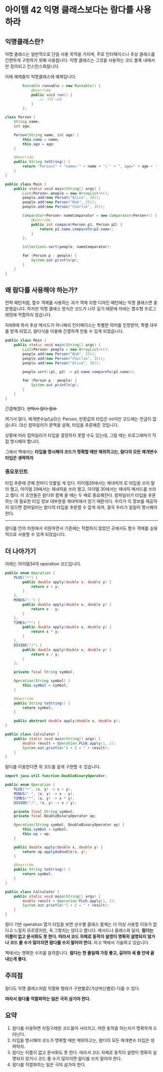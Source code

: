 # 아이템 42 익명 클래스보다는 람다를 사용하라

## 익명클래스란?

익명 클래스는 일반적으로 단일 사용 목적을 가지며, 주로 인터페이스나 추상 클래스를 간편하게 구현하기 위해 사용됩니다. 익명 클래스는 그것을 사용하는 코드 블록 내에서만 정의되고 인스턴스화됩니다.

아래 예제들이 익명클래스에 예제입니다.
```java
        Runnable runnable = new Runnable() {
            @Override
            public void run() {
                // 구현 내용
            }
        };
```

```java
class Person {
    String name;
    int age;

    Person(String name, int age) {
        this.name = name;
        this.age = age;
    }

    @Override
    public String toString() {
        return "Person{" + "name='" + name + '\'' + ", age=" + age + '}';
    }
}

public class Main {
    public static void main(String[] args) {
        List<Person> people = new ArrayList<>();
        people.add(new Person("Alice", 30));
        people.add(new Person("Bob", 25));
        people.add(new Person("Charlie", 35));

        Comparator<Person> nameComparator = new Comparator<Person>() {
            @Override
            public int compare(Person p1, Person p2) {
                return p1.name.compareTo(p2.name);
            }
        };

        Collections.sort(people, nameComparator);

        for (Person p : people) {
            System.out.println(p);
        }
    }
}
```

## 왜 람다를 사용해야 하는가?
전략 패턴처럼, 함수 객체를 사용하는 과거 객체 지향 디자인 패턴에는 익명 클래스면 충분했습니다.
하지만 익명 클래스 방식은 코드가 너무 길기 때문에 자바는 함수형 프로그래밍에 적합하지 않습니다.

자바8에 와서 추상 메서드가 하나짜리 인터페이스는 특별한 의미를 인정받아, 특별 대우를 받게 되었고, 람다식을 이용해 간결하게 만들 수 있게 되었습니다.

```java
public class Main {
    public static void main(String[] args) {
        List<Person> people = new ArrayList<>();
        people.add(new Person("Bob", 25));
        people.add(new Person("Charlie", 35));
        people.add(new Person("Alice", 30));

        people.sort((p1, p2) -> p1.name.compareTo(p2.name));

        for (Person p : people) {
            System.out.println(p);
        }
    }
}
```
간결해졌다. ~~반박시 람다 압수~~

여기서 람다, 매개변수(p1,p2)는 Person, 반환값의 타입은 int지만 코드에는 언급이 없습니다.
대신 컴파일러가 문맥을 살펴, 타입을 추론해준 것입니다.

상황에 따라 컴파일러가 타입을 결정하지 못할 수도 있는데, 그럴 때는 프로그래머가 직접 명시해야 합니다.

그래서 책에서는 **타입을 명시해야 코드가 명확할 때만 제외하고는, 람다의 모든 매개변수 타입은 생략하자**

### 중요포인트
타입 추론에 관해 한마디 덧붙일 게 있다.
아이템26에서는 제네릭의 로 타입을 쓰지 말라 했고, 아이템 29에서는 제네릭을 쓰라 했고, 아이템 30에서는 제네릭 메서드를 쓰라고 했다.
이 조언들은 람다와 함께 쓸 때는 두 배로 중요해진다. 컴파일러가 타입을 추론하는 데 필요한 타입 정보 대부분을 제네릭에서 얻기 때문이다.
우리가 이 정보를 제공하지 않으면 컴파일러는 람다의 타입을 추론할 수 없게 되어, 결국 우리가 일일이 명시해야 한다.

---

람다를 언어 차원에서 지원하면서 기존에는 적합하지 않았던 곳에서도 함수 객체를 실용적으로 사용할 수 있게 되었습니다.

## 더 나아가기

아래는 아이템34의 operation 코드입니다.

```java
public enum Operation {
    PLUS("+") {
        public double apply(double x, double y) {
            return x + y;
        }
    },
    MINUS("-") {
        public double apply(double x, double y) {
            return x - y;
        }
    },
    TIMES("*") {
        public double apply(double x, double y) {
            return x * y;
        }
    },
    DIVIDE("/") {
        public double apply(double x, double y) {
            return x / y;
        }
    };

    private final String symbol;

    Operation(String symbol) {
        this.symbol = symbol;
    }

    @Override
    public String toString() {
        return symbol;
    }

    public abstract double apply(double x, double y);
}

public class Calculator {
    public static void main(String[] args) {
        double result = Operation.PLUS.apply(1, 2);
        System.out.println("1 + 2 = " + result);
    }
}

```

람다를 이용한다면 위 코드를 쉽게 구현할 수 있습니다.

```java
import java.util.function.DoubleBinaryOperator;

public enum Operation {
    PLUS("+", (x, y) -> x + y),
    MINUS("-", (x, y) -> x - y),
    TIMES("*", (x, y) -> x * y),
    DIVIDE("/", (x, y) -> x / y);

    private final String symbol;
    private final DoubleBinaryOperator op;

    Operation(String symbol, DoubleBinaryOperator op) {
        this.symbol = symbol;
        this.op = op;
    }

    public double apply(double x, double y) {
        return op.applyAsDouble(x, y);
    }

    @Override
    public String toString() {
        return symbol;
    }
}

public class Calculator {
    public static void main(String[] args) {
        double result = Operation.PLUS.apply(1, 2);
        System.out.println("1 + 2 = " + result);
    }
}

```

람다 기반 operation 열거 타입을 보면 상수별 클래스 몸체는 더 이상 사용할 이유가 없다고 느낄지 모르겠지만, 꼭 그렇지는 않다고 합니다.
메서드나 클래스와 달리, **람다는 이름이 없고 문서화도 못 한다. 따라서 코드 자체로 동작이 설명이 명확히 설명되지 않거나 코드 줄 수가 많아지면 람다를 쓰지 말아야 한다.** 라고 책에서 기술하고 있습니다.

책에서는 명확한 수치를 알려줍니다. **람다는 한 줄일때 가장 좋고, 길어야 세 줄 안에 끝내는게 좋다.**

## 주의점
람다도 익명 클래스처럼 직렬화 형태가 구현별로(가상머신별로) 다를 수 있다.

**따라서 람다를 직렬화하는 일은 극히 삼가야 한다.**



## 요약
1. 람다를 이용하면 자질구레한 코드들이 사라지고, 어떤 동작을 하는지가 명확하게 드러난다. 
2. 타입을 명시해야 코드가 명확할 때만 제외하고는, 람다의 모든 매개변수 타입은 생략하자.
3. 람다는 이름이 없고 문서화도 못 한다. 따라서 코드 자체로 동작이 설명이 명확히 설명되지 않거나 코드 줄 수가 많아지면 람다를 쓰지 말아야 한다.
4. 람다를 직렬화하는 일은 극히 삼가야 한다.